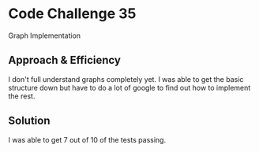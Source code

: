 # Code Challenge 35
Graph Implementation

## Approach & Efficiency

I don't full understand graphs completely yet. I was able to get the basic structure down but have to do
a lot of google to find out how to implement the rest.

## Solution

I was able to get 7 out of 10 of the tests passing.
